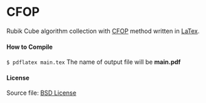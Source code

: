 # CFOP
Rubik Cube algorithm collection with [CFOP](https://en.wikipedia.org/wiki/CFOP_method) method written in [LaTex](https://www.latex-project.org/help/documentation/).

#### How to Compile
`$ pdflatex main.tex`
The name of output file will be **main.pdf**

#### License
Source file: [BSD License](https://github.com/dirsulaiman/cfop/blob/master/LICENSE)

